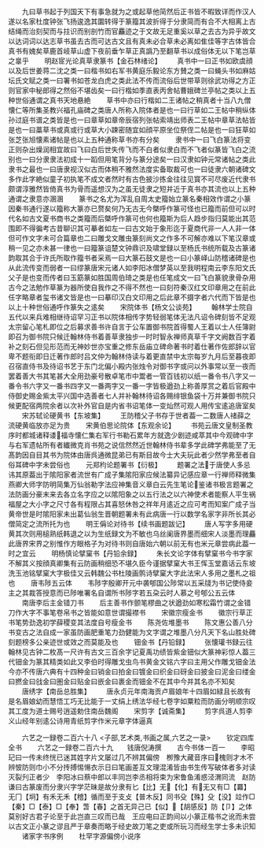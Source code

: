 <!-- { "loadSidebar": true } -->
　　九曰草书起于列国天下有事急就为之或起草他简然后正书皆不暇致详而作汉人遂以名家杜度钟张飞扬逡逸其圜转得于篆籀其波折得于分隶简而有合不大相离上古结绳而治刻契而与拄识而别剖竹而官麤迹之于文故无足重奚以草之去古为异乎故文以达词词以达志草书虽去古而可达古文且有真未必合草未必离如隹佳等字古体皆合真书有媿矣草鹿首岐草山虚下夜前垂乍草正真譌乃至翻草书以成俗体无以下笔岂草之辠乎
　　明赵宧光论真草隶篆书【金石林绪论】
　　真书中一曰正书如欧虞顔以及后世姜蒋二沈之类一曰楷书如右军书黄庭乐毅论东方賛之类一曰蝇头书如麻姑坛氏文赋之类一曰署书如苍龙白虎之类此法不传而流俗后世带草则徐武功得之方正则官家中秘郎得之然俗不堪齿矣一曰行楷如季直表丙舍帖曹娥碑兰亭帖之类以上五种世俗通谓之真书天地悬絶
　　草书中亦曰行楷如二王诸帖之稍真者十当八九僧懐仁等所集圣教兴福孔庙碑之类唐人所称入院体者是也一曰行草如二王帖中稍纵体孙过庭书谱之类皆是也一曰章草如章帝辰宿列张帖索靖出师表二王帖中章草法帖皆是也一曰藁草书或真或行或草大小踈密随宜如顔平原坐位祭侄二帖是也一曰狂草如张芝张旭懐素诸帖是也以上五种通称草书亦有分矣
　　隶书中一曰飞白篆法将变正则杂出燥润相宜故曰飞曰白后世失传飞而不白者似隶白而不飞者似篆皆飞白之流别也一曰分隶隶法初成十一蹈但用笔背分与篆分途矣一曰汉隶如钟元常诸帖之类此隶书之最也一曰唐隶视汉似古而体稍不雅然法度实备取裁可也一曰徒隶六朝诸碑文多作此字絶似童子初执笔不成文者然时有古色披沙拣金往往见寳不可尽废近代隶书颇谓淳雅然皆倚真书为骨而遥想汉为之虽无徒隶之短并近于真书亦其流也以上五种通谓之隶意亦溷溷
　　篆书之名尤为浑乱自周太史籀始立篆名秦相效作谓之小篆因秦书通行遂以籀称大篆亦已赘矣何乃无古无今槩呼作篆可怪也已籀而前但可以时代名如古文夏书商书之类籀而后槩呼作篆可也何也籀斯为后人趋步指归莫能出其范围即不得徧考古昔聊识其可摹者如左一曰古文始于象形迄于夏商代非一人人非一体但可作文字未可合篇章也二曰雕戈文雕虫篆刻尚文之作多不可解亦难以下笔汉章或稍一见之亦未甚一律也一曰籀篆诅楚文钟鼎识及啸堂録以至杨氏书统所载及古篆诸韵取其合于许氏所取作籀书者采焉一曰大篆石鼓文是也一曰小篆峄山防稽诸碑是也从此流传变而弱者一曰缪篆唐宋元诸人如李阳冰僧梦英以至我明程南云李东阳文氏父子是也变而传者曰玉筯篆如胜国周伯琦之类是也任笔成文一曰飞白篆貌隶骨杂用古今之法勉作草篆为器所使自我作之不得不然也一曰刻符秦汉红文印章用之在前此任字略章者玺书诸文皆是也一曰摹印汉白文印用之后此章不摄字者六代而下皆是也以上十种世俗通呼作篆失之逺矣
　　宋院体书【杨文公谈苑】
　　翰林学士院自五代以来兵难相继待诏罕习正书以院体相传字势轻弱笔体无法凡诏令碑刻皆不足观太宗留心笔札即位之后募求善书许自言于公车置御书院首得蜀人王着以士人任簿尉即召为御书院只候迁翰林侍书着善草隶独步一时时智永禅师真草千字文阙数百字着补之刻石但见形范而无神妙世亦宝重之修东岳庙立碑命著书时着仕著作佐郎辞以官卑不题衔即日迁著作郎时吕文仲为翰林侍读与着更直禁中太宗每岁九月后至暮夜即召宿直侍书及待诏书艺于东门北偏小殿内张烛令对御书字或问以外事常以至一夜而罢着善大书其笔甚大全用劲豪号散卓笔市中鬻者一管百钱初以纸一番令书八字又一番令书六字又一番书四字又一番两字又一番一字皆极遒劲上称善厚赏之着后官殿中侍御史赐金紫太平兴国中选善者七人并补翰林待诏各赐绯银鱼袋十万并兼御书院只候更配宿两院余者以次补外官自是内省书诏笔体一变灿然可观人用传宝逺追唐室矣
　　宋苏轼论硬黄书【东坡集】
　　王防稽父子书存于世者葢一二数唐人禇薛之流硬黄临放亦足为贵
　　宋黄伯思论院体【东观余论】
　　书苑云唐文皇制圣教序时都城诸释诿福寺懐仁集右军行书勒石累年方就逸少剧迹咸萃其中今观碑中字与右军遗帖所有者纎微克肖书苑之说信然然近世翰林侍书辈多学此碑学弗能至了无髙韵因自目其书为院体由唐呉通微昆弟已有斯目故今士大夫玩此者少然学弗至者自俗耳碑中字未尝俗也
　　元郑枃论题署书【衍极】
　　题署之法于唐使人多忌讳其原葢出于隂阳家者流世有广成子集隂阳家应候法纂异记感应章一行禅师释微集燕卿大师字防明简集万仙翁勒字法应神集音义章白云先生笔论鉴诸书极言题署之法防画分豪末来去各立名字应之以隂阳象之以五行法之以六神使术者能察人平生祸福屋之大小字之尺寸各有程限占其喜怒休咎之祥年月逺近之应可考而知案广成子当黄帝世是时隂阳家未出葛仙翁生晋朝题署未有此病唐一行以数学名家字非所长其必僧简定之流所托为也
　　明王偁论对待书【续书画题跋记】
　　唐人写字多用硬黄其次则用槌熟纸韩退之以为生纸録文为不敏也乌丝阑唐界墨而细宋人淡墨而理麤此唐界宋界之别惟作方眼格子为对待书则自唐始六朝以前无有也米元章尝病此葢一时之宜云
　　明杨慎论擘窠书【丹铅余録】
　　朱长文论字体有擘窠书今书字家不解其义按顔真卿集有云防画稍细恐不堪久臣今谨据擘窠大书王恽玉堂嘉话云东坡洗玉池铭擘窠大字极佳又云韩魏公书杜陵画鹘诗擘窠大字此法宋人多用之墨札之祖也
　　唐韦陟五云体
　　韦陟字殷卿开元中袭郇国公陟常以五采牋为书记使侍妾主之其裁答授意而已陟唯署名自谓所书陟字若五朶云时人慕之号郇公五云体
　　南唐李后主金错刀书
　　后主善书作颤笔樛曲之状遒劲如寒松霜竹谓之金错刀作大字不事笔卷帛书之皆能如意世谓撮襟书
　　宋徽宗瘦金书
　　徽宗行草正书笔势劲逸初学薛稷变其法度自号瘦金书
　　陈尧佐堆墨书
　　陈文惠公善八分书变古之法自成一家虽防画肥重笔力劲健能为文字谓之堆墨八分凡天下名山胜处碑刻题榜多公亲迹世或效之而莫能及也
　　钿金书【丹铅録】
　　张懐瓘书録云往翰林见古钟二枚髙一尺许有古文三百余字记夏禹功绩皆紫金钿似大篆神彩惊人葢三代钿金为篆其精类如此又李伯时得雕戈虫鸟书黄金文铭六字曰主用父作雕戈钿金法今亦不传唐六典有十四种金曰销金曰拍金曰镀金曰织金曰砑金曰披金曰泥金曰缕金曰撚金曰戗金曰圏金曰贴金曰嵌金曰裹金而钿金不在其中今并其名亦不知矣
　　唐绣字【南岳总胜集】
　　唐永贞元年南海贡卢眉娘年十四眉如緑且长故有是名眉娘幼而慧悟工巧无比能于一丈绢上绣法华经七卷字如粟粒而防画分明顺宗叹其工度为道士赐号逍遥勅住南岳魏阁
　　宋剪字【诚斋集】
　　剪字呉道人剪李义山经年别逺公诗用青纸剪字作米元章字体逼真









　　六艺之一録卷二百六十八
<子部,艺术类,书画之属,六艺之一录>
　　钦定四库全书
　　六艺之一録卷二百六十九　　钱唐倪涛撰
　　古今书体一百一
　　李昭玘曰一传未终恍已迷其姓字片文屡过几不辨其偏傍　栁豫大藏音序曰槐则才木不辨怶防则巾小不分抟搏惕愓衣示日曰笔画差互文理混淆皆由书生传写破体者多对读灭裂刋正者少　李阳冰曰蔡中郎以丰同岂李丞相将束为宋鲁鱼淆惑泾渭同流　赵防谦曰古篆废而分隶兴字学茫昧是故分隶有匕【比】无【化】有无又有□【羃】无冂【坰】有禾无禾【稽】循而至于支攴【普木反】同书殳【殊】殳【没】竝作□【秦】□【泰】□【奉】萅【春】之首无异己已【似】【胡感反】防【卩】之体莫别好古君子论至于此岂直三叹而已哉　王应电曰正韵间以小篆正楷书之讹而未尝以古文正小篆之谬且严于章奏而略于经史故刀笔之吏或所玩习而经生学士多未识知
　　诸家字书序例
　　杜罕字源偏傍小说序
